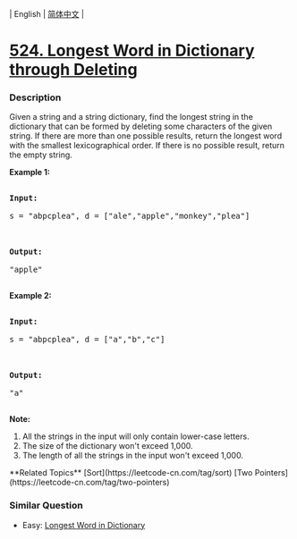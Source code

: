 | English | [简体中文](README.md) |

# [524. Longest Word in Dictionary through Deleting](https://leetcode-cn.com/problems/longest-word-in-dictionary-through-deleting)
 ### Description
<p>
Given a string and a string dictionary, find the longest string in the dictionary that can be formed by deleting some characters of the given string. If there are more than one possible results, return the longest word with the smallest lexicographical order. If there is no possible result, return the empty string.
</p>
<p><b>Example 1:</b><br>
<pre>
<b>Input:</b>
s = "abpcplea", d = ["ale","apple","monkey","plea"]

<b>Output:</b> 
"apple"
</pre>
</p>

</p>
<p><b>Example 2:</b><br>
<pre>
<b>Input:</b>
s = "abpcplea", d = ["a","b","c"]

<b>Output:</b> 
"a"
</pre>
</p>

<p><b>Note:</b><br>
<ol>
<li>All the strings in the input will only contain lower-case letters.</li>
<li>The size of the dictionary won't exceed 1,000.</li>
<li>The length of all the strings in the input won't exceed 1,000.</li>
</ol>
</p>
**Related Topics**  [Sort](https://leetcode-cn.com/tag/sort) [Two Pointers](https://leetcode-cn.com/tag/two-pointers) 

### Similar Question
 - Easy:	[Longest Word in Dictionary](https://leetcode-cn.com/problems/longest-word-in-dictionary) 
